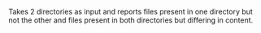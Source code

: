 Takes 2 directories as input and reports files present in one directory but not the other and files present in both directories but differing in content.
